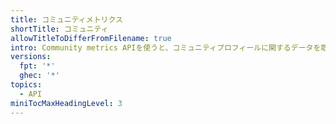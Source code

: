 ```yaml
---
title: コミュニティメトリクス
shortTitle: コミュニティ
allowTitleToDifferFromFilename: true
intro: Community metrics APIを使うと、コミュニティプロフィールに関するデータを取得できます。
versions:
  fpt: '*'
  ghec: '*'
topics:
  - API
miniTocMaxHeadingLevel: 3
---
```


